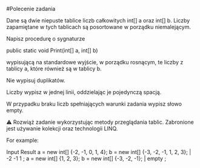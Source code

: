 #Polecenie zadania 

Dane są dwie niepuste tablice liczb całkowitych int[] a oraz int[] b. Liczby zapamiętane w tych tablicach są posortowane w porządku niemalejącym.

Napisz procedurę o sygnaturze

public static void Print(int[] a, int[] b)

wypisującą na standardowe wyjście, w porządku rosnącym, te liczby z tablicy a, które również są w tablicy b.

Nie wypisuj duplikatów.

Liczby wypisz w jednej linii, oddzielając je pojedynczą spacją.

W przypadku braku liczb spełniających warunki zadania wypisz słowo empty.

⚠️ Rozwiąż zadanie wykorzystując metody przeglądania tablic. Zabronione jest używanie kolekcji oraz technologii LINQ.

For example:

Input	Result
a = new int[] {-2, -1, 0, 1, 4};
b = new int[] {-3, -2, -1, 1, 2, 3};
|
-2 -1 1 ;
a = new int[] {1, 2, 3};
b = new int[] {-3, -2, -1};
|
empty ; 